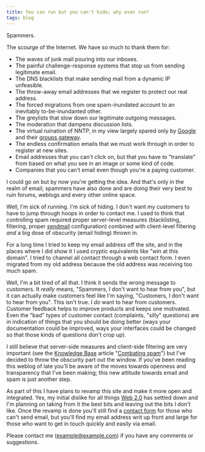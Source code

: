 ```yaml
---
title: You can run but you can't hide; why even run?
tags: blog
---
```


Spammers.

The scourge of the Internet. We have so much to thank them for:

-   The waves of junk mail pouring into our inboxes.
-   The painful challenge-response systems that stop us from sending legitimate email.
-   The DNS blacklists that make sending mail from a dynamic IP unfeasible.
-   The throw-away email addresses that we register to protect our real address.
-   The forced migrations from one spam-inundated account to an inevitably to-be-inundanted other.
-   The greylists that slow down our legitimate outgoing messages.
-   The moderation that dampens discussion lists.
-   The virtual ruination of NNTP, in my view largely spared only by [Google](http://wincent.dev/wiki/Google) and their [groups gateway](http://groups.google.com/).
-   The endless confirmation emails that we must work through in order to register at new sites.
-   Email addresses that you can't click on, but that you have to "translate" from based on what you see in an image or some kind of code.
-   Companies that you can't email even though you're a paying customer.

I could go on but by now you're getting the idea. And that's only in the realm of email; spammers have also done and are doing their very best to ruin forums, weblogs and every other online space.

Well, I'm sick of running. I'm sick of hiding. I don't want my customers to have to jump through hoops in order to contact me. I used to think that controlling spam required proper server-level measures (blacklisting, filtering, proper [sendmail](http://wincent.dev/wiki/sendmail) configuration) combined with client-level filtering _and_ a big dose of obscurity (email hiding) thrown in.

For a long time I tried to keep my email address off the site, and in the places where I did show it I used cryptic equivalents like "win at this domain". I tried to channel all contact through a web contact form. I even migrated from my old address because the old address was receiving too much spam.

Well, I'm a bit tired of all that. I think it sends the wrong message to customers. It _really_ means, "Spammers, I don't want to hear from you", but it can actually make customers feel like I'm saying, "Customers, I don't want to hear from you". This isn't true. I _do_ want to hear from customers. Customer feedback helps to improve products and keeps one motivated. Even the "bad" types of customer contact (complaints, "silly" questions) are in indication of things that you should be doing better (ways your documentation could be improved, ways your interfaces could be changed so that those kinds of questions don't crop up).

I still believe that server-side measures and client-side filtering are very important (see the [Knowledge Base](http://wincent.dev/wiki/Knowledge%20Base) article "[Combating spam](http://wincent.dev/wiki/Combating%20spam)") but I've decided to throw the obscurity part out the window. If you've been reading this weblog of late you'll be aware of the moves towards openness and transparency that I've been making; this new attitude towards email and spam is just another step.

As part of this I have plans to revamp this site and make it more open and integrated. Yes, my initial dislike for all things [Web 2.0](http://wincent.dev/wiki/Web%202.0) has settled down and I'm planning on taking from it the best bits and leaving out the bits I don't like. Once the revamp is done you'll still find a [contact form](http://wincent.dev/a/contact/mail/) for those who can't send email, but you'll find my email address writ up front and large for those who want to get in touch quickly and easily via email.

Please contact me (<example@example.com>) if you have any comments or suggestions.
